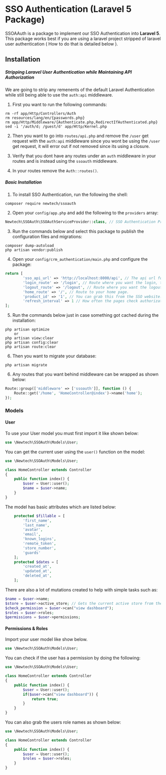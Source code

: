 # SSO Authentication (Laravel 5 Package)
SSOAAuth is a package to implement our SSO Authentication into **Laravel 5**.
This package works best if you are using a laravel project stripped of laravel user authentication ( How to do that is detailed below ).

## Installation
##### Stripping Laravel User Authentication while Maintaining API Authorization
We are going to strip any remenents of the default Laravel Authentication while still being able to use the `auth:api` middleware.
1) First you want to run the following commands:
```shell
rm -rf app/Http/Controllers/Auth
rm resources/lang/en/{passwords.php}
rm app/Http/Middleware/{Authenticate.php,RedirectIfAuthenticated.php}
sed -i '/auth/d; /guest/d' app/Http/Kernel.php
```
2) Then you want to go into `routes/api.php` and remove the `/user` get request with the `auth:api` middleware since you wont be using the `/user` get request, it will error out if not removed since its using a closure.

3) Verify that you dont have any routes under an `auth` middleware in your routes and is instead using the `ssoauth` middleware.

2) In your routes remove the `Auth::routes()`.

##### Basic Installation
1) To install SSO Authentication, run the following the shell:

```shell
composer require newtech/ssoauth
```

2) Open your `config/app.php` and add the following to the `providers` array:

```php
Newtech\SSOAuth\SSOAuthServiceProvider::class, // SSO Authentication Provider
```

3) Run the commands below and select this package to publish the configuration files and migrations:

```shell
composer dump-autoload
php artisan vendor:publish
```

4) Open your `config/crm_authentication/main.php` and configure the package:

```php
return [
        'sso_api_url' => 'http://localhost:8000/api', // The api url for SSO.
        'login_route' => '/login', // Route where you want the login, the route is created by the package. (EX :: "/login")
        'logout_route' => '/logout', // Route where you want the logout, the route is created by the package. (EX :: "/logout")
        'home_route' => '/', // Route to your home page.
        'product_id' => '1', // You can grab this from the SSO website.
        'refresh_interval' => 1 // How often the pages check authorization (per request)
];
```

5) Run the commands below just in case something got cached during the installation:

```shell
php artisan optimize
    or
php artisan view:clear
php artisan config:clear
php artisan route:clear
```

6) Then you want to migrate your database:

```shell
php artisan migrate
```
6) Any routes that you want behind middleware can be wrapped as shown below:

```php
Route::group(['middleware' => ['ssoauth']], function () {
    Route::get('/home', 'HomeController@index')->name('home');
});
```
### Models

#### User

To use your User model you must first import it like shown below:
```php
use \Newtech\SSOAuth\Models\User;
```
You can get the current user using the `user()` function on the model:
```php
use \Newtech\SSOAuth\Models\User;

class HomeController extends Controller
{
    public function index() {
        $user = User::user();
        $name = $user->name;
    } 
}
```
The model has basic attributes which are listed below:
```php
    protected $fillable = [
        'first_name', 
        'last_name', 
        'avatar', 
        'email', 
        'known_logins', 
        'remote_token', 
        'store_number', 
        'guards'
    ];
    protected $dates = [
        'created_at',
        'updated_at',
        'deleted_at',
    ];
```

There are also a lot of mutations created to help with simple tasks such as:
```php
$name = $user->name;
$store = $user->active_store; // Gets the current active store from the users permitted stores.
$check_permission = $user->can("view dashboard");
$roles = $user->roles;
$permissions = $user->permissions;
```

#### Permissions & Roles

Import your user model like show below.
```php
use \Newtech\SSOAuth\Models\User;
```
You can check if the user has a permission by doing the following:
```php
use \Newtech\SSOAuth\Models\User;

class HomeController extends Controller
{
    public function index() {
        $user = User::user();
        if($user->can("view dashboard")) {
            return true;
        }
    } 
}
```
You can also grab the users role names as shown below:
```php
use \Newtech\SSOAuth\Models\User;

class HomeController extends Controller
{
    public function index() {
        $user = User::user();
        $roles = $user->roles;
    } 
}
```